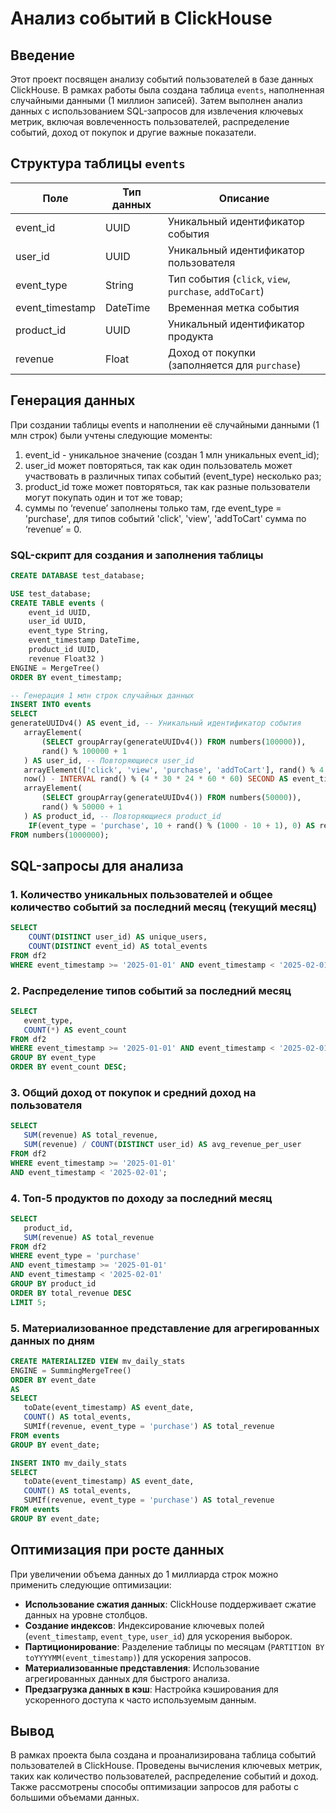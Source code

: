 # Анализ событий в ClickHouse

## Введение
Этот проект посвящен анализу событий пользователей в базе данных ClickHouse. В рамках работы была создана таблица `events`, наполненная случайными данными (1 миллион записей). Затем выполнен анализ данных с использованием SQL-запросов для извлечения ключевых метрик, включая вовлеченность пользователей, распределение событий, доход от покупок и другие важные показатели.

## Структура таблицы `events`

| Поле            | Тип данных  | Описание                                      |
|----------------|------------|-----------------------------------------------|
| event_id       | UUID       | Уникальный идентификатор события             |
| user_id        | UUID       | Уникальный идентификатор пользователя        |
| event_type     | String     | Тип события (`click`, `view`, `purchase`, `addToCart`)    |
| event_timestamp | DateTime  | Временная метка события                      |
| product_id     | UUID       | Уникальный идентификатор продукта            |
| revenue        | Float      | Доход от покупки (заполняется для `purchase`) |

## Генерация данных
При создании таблицы events и наполнении её случайными данными (1 млн строк) были учтены следующие моменты:
1) event_id - уникальное значение (создан 1 млн уникальных event_id);
2) user_id может повторяться, так как один пользователь может участвовать в различных типах событий (event_type) несколько раз;
3) product_id тоже может повторяться, так как разные пользователи могут покупать один и тот же товар;
4) суммы по ‘revenue’ заполнены только там, где event_type = 'purchase', для типов событий 'click', 'view', 'addToCart' сумма по ‘revenue’ = 0.


### SQL-скрипт для создания и заполнения таблицы
```sql
CREATE DATABASE test_database;

USE test_database;
CREATE TABLE events (
    event_id UUID,
    user_id UUID,
    event_type String,
    event_timestamp DateTime,
    product_id UUID,
    revenue Float32 )
ENGINE = MergeTree()
ORDER BY event_timestamp;

-- Генерация 1 млн строк случайных данных
INSERT INTO events
SELECT
generateUUIDv4() AS event_id, -- Уникальный идентификатор события
   arrayElement(
       (SELECT groupArray(generateUUIDv4()) FROM numbers(100000)),
       rand() % 100000 + 1
   ) AS user_id, -- Повторяющиеся user_id
   arrayElement(['click', 'view', 'purchase', 'addToCart'], rand() % 4 + 1) AS event_type,
   now() - INTERVAL rand() % (4 * 30 * 24 * 60 * 60) SECOND AS event_timestamp, -- Данные за последние 4 месяца
   arrayElement(
       (SELECT groupArray(generateUUIDv4()) FROM numbers(50000)),
       rand() % 50000 + 1
   ) AS product_id, -- Повторяющиеся product_id
    IF(event_type = 'purchase', 10 + rand() % (1000 - 10 + 1), 0) AS revenue
FROM numbers(1000000);
```

## SQL-запросы для анализа

### 1. Количество уникальных пользователей и общее количество событий за последний месяц (текущий месяц)
```sql
SELECT 
    COUNT(DISTINCT user_id) AS unique_users,
    COUNT(DISTINCT event_id) AS total_events
FROM df2
WHERE event_timestamp >= '2025-01-01' AND event_timestamp < '2025-02-01';
```

### 2. Распределение типов событий за последний месяц
```sql
SELECT
   event_type,
   COUNT(*) AS event_count
FROM df2
WHERE event_timestamp >= '2025-01-01' AND event_timestamp < '2025-02-01'
GROUP BY event_type
ORDER BY event_count DESC;
```

### 3. Общий доход от покупок и средний доход на пользователя
```sql
SELECT
   SUM(revenue) AS total_revenue,
   SUM(revenue) / COUNT(DISTINCT user_id) AS avg_revenue_per_user
FROM df2
WHERE event_timestamp >= '2025-01-01'
AND event_timestamp < '2025-02-01';
```

### 4. Топ-5 продуктов по доходу за последний месяц
```sql
SELECT
   product_id,
   SUM(revenue) AS total_revenue
FROM df2
WHERE event_type = 'purchase'
AND event_timestamp >= '2025-01-01'
AND event_timestamp < '2025-02-01'
GROUP BY product_id
ORDER BY total_revenue DESC
LIMIT 5;
```

### 5. Материализованное представление для агрегированных данных по дням
```sql
CREATE MATERIALIZED VIEW mv_daily_stats
ENGINE = SummingMergeTree()
ORDER BY event_date
AS 
SELECT
   toDate(event_timestamp) AS event_date,
   COUNT() AS total_events,
   SUMIf(revenue, event_type = 'purchase') AS total_revenue
FROM events
GROUP BY event_date;

INSERT INTO mv_daily_stats
SELECT
   toDate(event_timestamp) AS event_date,
   COUNT() AS total_events,
   SUMIf(revenue, event_type = 'purchase') AS total_revenue
FROM events
GROUP BY event_date;
```

## Оптимизация при росте данных
При увеличении объема данных до 1 миллиарда строк можно применить следующие оптимизации:
- **Использование сжатия данных**: ClickHouse поддерживает сжатие данных на уровне столбцов.
- **Создание индексов**: Индексирование ключевых полей (`event_timestamp`, `event_type`, `user_id`) для ускорения выборок.
- **Партиционирование**: Разделение таблицы по месяцам (`PARTITION BY toYYYYMM(event_timestamp)`) для ускорения запросов.
- **Материализованные представления**: Использование агрегированных данных для быстрого анализа.
- **Предзагрузка данных в кэш**: Настройка кэширования для ускоренного доступа к часто используемым данным.

## Вывод
В рамках проекта была создана и проанализирована таблица событий пользователей в ClickHouse. Проведены вычисления ключевых метрик, таких как количество пользователей, распределение событий и доход. Также рассмотрены способы оптимизации запросов для работы с большими объемами данных.

